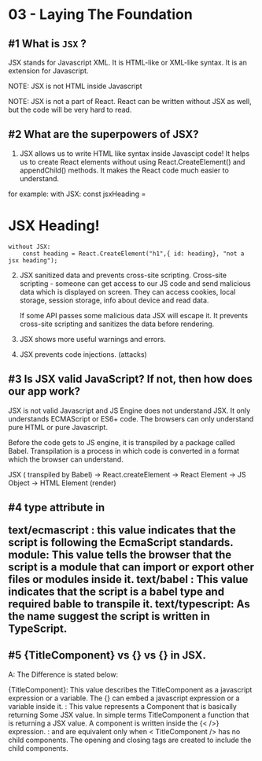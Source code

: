 # 03 - Laying The Foundation

## #1 What is `JSX` ?

JSX stands for Javascript XML. It is HTML-like or XML-like syntax. It is an extension for Javascript.

NOTE: JSX is not HTML inside Javascript

NOTE: JSX is not a part of React. React can be written without JSX as well, but the code will be very hard to read. 

## #2 What are the superpowers of JSX?

1. JSX allows us to write HTML like syntax inside Javascipt code! It helps us to create React elements without using React.CreateElement() and appendChild() methods. 
It makes the React code much easier to understand.

for example: 
    with JSX:
        const jsxHeading = <h1 id =”heading”> JSX Heading! </h1>

    without JSX: 
        const heading = React.CreateElement("h1",{ id: heading}, "not a jsx heading");

2. JSX sanitized data and prevents cross-site scripting.
        Cross-site scripting - someone can get access to our JS code and send malicious data which is displayed on screen. They can access cookies, local storage, session storage, info about device and read data.

    If some API passes some malicious data JSX will escape it. It prevents cross-site scripting and sanitizes the data before rendering.

3. JSX shows more useful warnings and errors. 
4. JSX  prevents code injections. (attacks)


## #3 Is JSX valid JavaScript? If not, then how does our app work?

JSX is not valid Javascript and JS Engine does not understand JSX. It only understands ECMAScript or ES6+ code. The browsers can only understand pure HTML or pure Javascript. 

Before the code gets to JS engine, it is transpiled  by a package called Babel. Transpilation is a process in which code is converted in a format which the browser can understand. 

JSX ( transpiled by Babel) -> React.createElement -> React Element -> JS Object -> HTML Element (render)

## #4 type attribute in <script> 

The type attribute of the <script> element indicates the type of script represented by the element: a classic script, an import map, a JS module, speculation rules or a data block

The value of the type attribute represents the type of data represented by the script. 
    i. Attribute is not set, an empty string or a JS MIME type - classic script containing JS code.
    ii. Import map - body of the element contains import map which is a JSON object that developers can use to control how the browser resolves module specifiers when importing JS modules.
    iii. Module - code is treated as a JS module.

text/javascript : It is the basic standard of writing javascript code inside the <script> tag.
Syntax
<script type="text/javascript"></script>
text/ecmascript : this value indicates that the script is following the EcmaScript standards.
module: This value tells the browser that the script is a module that can import or export other files or modules inside it.
text/babel : This value indicates that the script is a babel type and required bable to transpile it.
text/typescript: As the name suggest the script is written in TypeScript.

## #5 {TitleComponent} vs {<TitleComponent/>} vs {<TitleComponent></TitleComponent>} in JSX.

A: The Difference is stated below:

{TitleComponent}: This value describes the TitleComponent as a javascript expression or a variable. The {} can embed a javascript expression or a variable inside it.
<TitleComponent/> : This value represents a Component that is basically returning Some JSX value. In simple terms TitleComponent a function that is returning a JSX value. A component is written inside the {<  />} expression.
<TitleComponent></TitleComponent> : <TitleComponent /> and <TitleComponent></TitleComponent> are equivalent only when < TitleComponent /> has no child components. The opening and closing tags are created to include the child components.